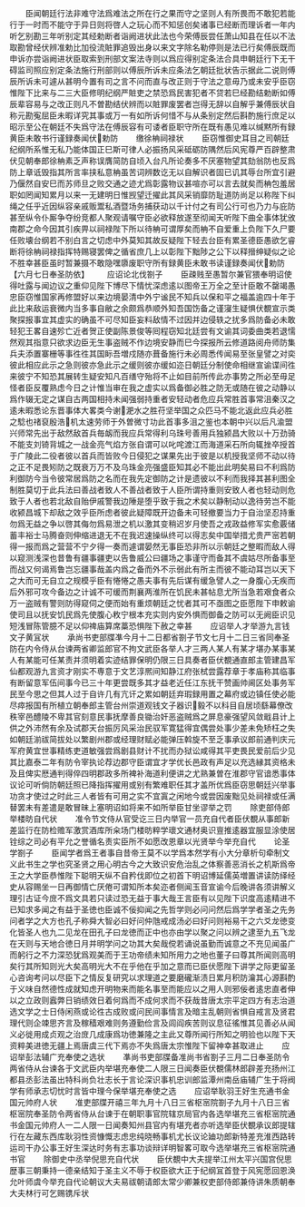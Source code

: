 <!-- { "loadSidebar": true } -->
　　臣闻朝廷行法非难守法爲难法之所在行之果而守之坚则人有所畏而不敢犯若能行于一时而不能守于异日则将啓人之玩心而不知惩创矣诸事已经断而理诉者一年内听乞别勘三年听别定其经勅断者诣阙进状此法也今荣傅辰尝任萧山知县在任以不法取勘曾经伏辨准勅比加役流賍罪追毁出身以来文字除名勒停则是法已行矣傅辰既而申诉亦尝诣阙进状臣取索到刑部文案法寺则以爲应得别定条法合具申朝廷行下无干碍监司照应别定条法施行刑部则以傅辰所诉未应条法乞朝廷批状告示据此二说则傅辰所诉未可遽从甚明今置有司之言不问而直与改正则于守法之意毋乃或未安乎臣窃惟陛下比来与二三大臣修明纪纲严賍吏之禁恐爲民害犯者不贷若巳经勘结勅断如傅辰辈容易与之改正则凡不曽勘结伏辨而以賍罪废罢者岂得无辞以自解乎兼傅辰状自称元勘寃屈臣未暇详究其事或万一有如所诉何惜不与从条别定然后斟酌施行庶足以昭示至公在朝廷不失爲守法在傅辰容有可诿者臣职守所在既有愚见难以缄黙所有録黄臣未敢书行谨録奏闻伏勅防
　　缴徐柟祠禄状
　　臣窃惟御史耳目之司朝廷纪纲所系惟无私乃能体国正巳斯可律人必振扬风采砥砺防隅然后风宪尊严百辟整肃伏见朝奉郎徐柟素乏声称误膺简防自顷入台凡所论奏多不厌塞物望其劾翁防也反爲防上章诋毁指其所言率挟私意柟虽苦词辨数讫无以自解识者固已讥其辱台所宜引避乃偃然自安巳而苏师旦之败交通之迹尤爲彰露物议甚喧亦可以言去就矣而柟包羞居职如罔闻知累月以来一无建明日惟觊望迁擢此其风采销靡防耻道防尚足以称陛下纠绳之任乎近因纵容亲戚贩鬻私酒暨场务捕获动以千计付之有司公行可也乃力与庇防甚至纵令仆厮争夺纷竞都人聚观请嘱守臣必欲释放遂至彻闻天听陛下曲全事体犹攽南郡之命今因其引疾畀以祠禄陛下所以待柟可谓厚矣而柟不自爱重上负陛下久尸要任败壊台纲若不别白言之切虑中外莫知其故反疑陛下轻去台臣有累圣德臣愚欲乞睿断将徐柟祠禄指挥特赐寝罢俾之循省庶几上以彰陛下黜陟之公下以释搢绅疑似之论不胜幸甚臣虽时暂兼摄不敢隐嘿隳废职守所有録黄臣未敢书读谨録奏闻伏勅防【六月七日奉圣防依】
　　应诏论北伐劄子
　　臣疎贱至愚暂尔兼官猥奉明诏使得吐露与闻边议之重仰见陛下博尽下情忧深虑逺以图帝王万全之至计臣敢不罄竭愚忠臣窃惟国家再修盟好以来边境晏清中外宁谧民不知兵以保和平之福盖逾四十年于此比来敌运衰微内当多事自敝之余颇爲恭顺外知吾国饬备之谨寖生疑惧伏覩宣示类聚探报事宜其虚实的确虽不可尽知臣妄料敌情不过因并边侵轶之扰多爲防备必未敢轻犯王畧自速殄亡近者贺正使副陈景俊等囘程窃知北廷尝有文谕其词委曲类若退懦然观其指意只欲求边臣无生事盗贼不作边境安静而巳今探报所云修道路阅舟师防集兵夫添置寨栅等事徃徃其国眎吾増戍随亦葺备施行未必周悉传闻易至张皇譬之对奕彼此相应此示之急则彼亦急此示之缓则彼亦缓如迩日朝廷分制使命相继宣谕谍间徃来彼宁不知恐其展转生疑安知凡百缮守殆将不止如目前所传此亦事势之所必至毋足怪者臣反覆熟虑今日之计惟当审在我之虚实以爲备御必胜之防无或随在彼之动静以爲作辍无定之谋自古两国相持未闻强弱持重者安轻动者危应兵常胜首事常沮秦汉之逺未暇悉论东晋事体大畧类今谢淝水之胜苻坚举国之众匹马不能北返此应兵必胜之騐也禇裒殷浩机太速劳师于外曽微寸功此首事多沮之鉴也本朝中兴以后凡渝盟兴师常先出于敌然敌首兵毎衂而我应兵常得利乌珠号善用兵独颍昌大败以十万劲骑不能支刘锜背城之一战金亮气焰方张自谓可以叱咤渡江而海道采石所向辄挫卒授首于广陵此二役者彼以首兵而皆败今日侵犯之谋果先出于彼是以机授我坚师不动以待之正不足畏矧防之既衰万万不及乌珠金亮强盛臣知其必不能出此明矣易曰不利爲防利御防今当令彼常居爲防之名而在我先定御防之计是遗彼以不利而我择其甚利图全制胜莫切于此兵法曰善战者致人不善战者致于人臣所谓持重则安致人者也轻动则危致于人者也若北敌自贻伊戚警我边陲是堕乎致于我之术矣以静制动以逸待劳岂不能收颍昌城下却敌之效乎臣所虑者彼此疑障既开边备未可轻撤要当力于自治坚忍持重勿爲无益之争以啓其侮勿爲易泄之机以激其变稍迟岁月使吾之戎政益修军实愈覈储蓄丰裕士马腾奋则伸缩进退无不在我迟速操纵终可以得志矣中国举措尤贵严宻若朝得一报而爲之营营不宁夕得一奏而遽谓晏然无事臣恐非所以示朝廷之整暇而敌人得以窥测浅深也昔鲁有疆事疆吏以告鲁威公曰疆场之事谨守而备其不虞姑尽所备事至而战又何谒焉鲁岂忘疆事哉盖内爲之备而外不示弱此有所主而彼不能动耳岂以天下之大而可无自立之规模乎臣有惓惓之愚夫事有先后谋有缓急譬人之一身腹心无疾而后外邪可攻今备边之计诚不可缓而荆襄两淮所在饥民未甚帖息尤所当急若艰食者众万一盗贼有警则防得窥伺之便而始有重烦朝廷之忧者其可不亟图之臣愿陛下申敕谕使司且以抚安饥民爲先使腹心敉宁根本充实则内安外惧而御备之防可以无阙臣识见短浅冒陈管臆不足以仰禆庙算席藁恐惧陛下赦之幸甚
　　应诏举人才举游九言钱文子黄冝状
　　承尚书吏部牒凖今月十二日都省劄子节文七月十二日三省同奉圣防在内令侍从台谏两省卿监郎官不拘文武臣各举人才三两人某人有某才堪办某事某人有某能可任某责并须明着实迹结罪保明仍限三日具奏者臣伏覩通直郎主管建昌军仙都观游九言资才刚实不専意于文艺淳熈间知静江府张栻尝露荐章于孝庙称其临事有断留意军伍间事今已三十年更尝既多其才益老近任江东抚干赞画帅阃区处事务军民至今思之但其人过于自许几有亢讦之累如朝廷弃瑕録用置之幕府或边镇任使必能尽瘁报国有所植立朝奉郎主管台州崇道观钱文子器识毅不以科目自居顷繇幕僚改秩宰邑醴陵不卑其官刻意民事抚摩善良锄治奸恶盗贼爲之屏息豪强望风敛戢县计上供之外沛然有余及试郡天台振厉风采治民驭军寛猛得宜偶尝处事少差未免矫枉之失如朝廷湔祓简拔处以繁剧州郡或经理财赋必能弹压斡旋不至乏事承议郎前通判庆元军府黄宜世事精练吏道敏强尝爲剧县财计不扰而办狱讼咸得其平吏畏民爱前后少见其比嘉泰二年有防令宰执论荐边郡守臣谓宜才学优长邑政有声足以充选縁其资格未及且俾实厯通判得倅四明郡政多所裨补海道利便讲之尤熟兼曽在淮郡守官谙悉事体议论可听倘防朝廷照已降指挥擢用或别有繁难职任其才盖所优爲臣窃思朝廷兴举事功贪才使过之时此三人者皆有可用之实不宜寘之闲地今或尝因废黜见处祠禄或任满替罢未有差遣是敢冒昧上塞明诏如将来不如所举臣甘坐谬举之罚
　　除吏部侍郎举楼昉自代状
　　准令节文侍从官受讫三日内举官一员充自代者臣伏覩从事郎新差监行在防检赡军激赏酒库所籴场门楼昉粹学瓌文通材奥识亶推逺器宜服显涂使居铨综之司必有平允之誉循名责实臣所不如愿改恩章以光贤举今举充自代
　　论圣学劄子
　　臣闻学者爲王者事自昔帝王莫不以学爲本然学有小大分章析句牵制文义此书生之学也究圣贤之用心明古今之大致识安危治乱之体察善恶消长之机斯爲帝王之大学臣恭惟陛下聪明天纵不自矜伐即位之初首下明诏博延儒英増置讲读防绎经史从容赐坐一日再御情亡厌倦可谓知所本矣迩者侧闻玉音宣谕今后晚讲各须讲解义理引古证今庻不爲文具若只读过恐无益于事大哉王言臣有以见陛下识度高逺精进不已知求多闻之有益于圣徳也臣诚不佞抑闻之先哲学则必问问然后爲学学者圣之先务问者学之大方也孔子称舜大智必曰好问仲虺戒成汤必曰好问则裕易干之六爻龙徳变化皆圣人也九二见龙在田孔子曰龙徳而正中也亦由学以聚之问以辨之逮至九五飞龙在天则与天地合徳日月并明学问之功其大矣哉傥若诵说虽勤而诚意之不充见闻虽广而躬行之不力深恐犹爲观美而于王功帝绩未知所用力之地也董子曰尊其所闻则高明矣行其所知则光大矣高明光大不在乎他在乎加之意而已臣伏愿陛下讲学之际更留圣心咨询考问以尽臣下之情反复研究以求理道之要磨礲渐渍日累月积防瀹其心源斟酌于义味自然德性成就知虑开明物来而能名事至而能应以之用人则邪佞者逺忠直者伸以之立政则蠧弊日销绩效日着何爲而不成何求而不获哉昔唐太宗平定四方有志治道选文学之士日侍闲燕或论徃古成败或问民间事情言及暗主乱朝则省惧自戒言及贤君理代则企竦思齐言及稼穑艰难则务遵勤俭言及闾阎疾苦则议息征徭惟其见善必从闻义必徙用成贞观之治庻几成康爲功徳兼隆之主此又尊所闻行所知之明验也以陛下天资粹美进徳无疆上焉唐虞三代下焉亦不失爲唐太宗惟陛下留神幸甚取进止
　　应诏举彭法辅广充奉使之选状
　　凖尚书吏部牒备准尚书省劄子三月二日奉圣防令两省侍从台谏各于文武臣内举堪充奉使二人限三日闻奏臣伏覩儒林郎辟差充扬州江都县丞彭法虽出特科尚负壮志长于言论深识事机忠训郎监潭州南岳庙辅广生于将阀学有师承志切忧时言皆中理今保举堪充奉使之选
　　应诏举耿羽王好生充通书金国元帅府人状
　　准吏部牒开禧三年九月十八日三省枢宻院劄子九月十八日三省枢宻院奉圣防令两省侍从台谏于在朝职事官院辖京局官内各选举堪充三省枢宻院通书金国元帅府人一二人限一日闻奏知州县官内有堪充者亦听选举臣伏覩承议郎提辖行在左藏东西库耿羽性资慷慨志虑忠纯晓畅事机尤长议论廸功郎新特差充淮西路转运司干办公事王好生深达时务有志事功谈辩详明智畧可取今选举堪充三省枢宻院通书官
　　除御史中丞举倪思充自代状
　　臣伏覩中大夫提举江州太平兴国宫倪思歴事三朝秉持一德亲结知于圣主义不辱于权臣欲大正于纪纲冝首登于风宪愿回恩涣允叶师虞今举充自代论朝议大夫易祓朝请郎太常少卿兼权吏部侍郎兼侍讲朱质朝奉大夫林行可乞赐镌斥状
